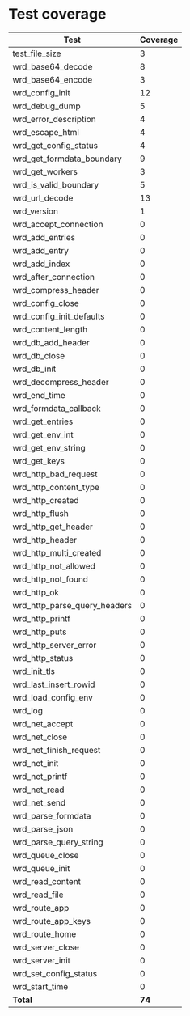 # Test coverage

| Test                         | Coverage |
| ---------------------------- | -------- |
| test_file_size               | 3        |
| wrd_base64_decode            | 8        |
| wrd_base64_encode            | 3        |
| wrd_config_init              | 12       |
| wrd_debug_dump               | 5        |
| wrd_error_description        | 4        |
| wrd_escape_html              | 4        |
| wrd_get_config_status        | 4        |
| wrd_get_formdata_boundary    | 9        |
| wrd_get_workers              | 3        |
| wrd_is_valid_boundary        | 5        |
| wrd_url_decode               | 13       |
| wrd_version                  | 1        |
| wrd_accept_connection        | 0        |
| wrd_add_entries              | 0        |
| wrd_add_entry                | 0        |
| wrd_add_index                | 0        |
| wrd_after_connection         | 0        |
| wrd_compress_header          | 0        |
| wrd_config_close             | 0        |
| wrd_config_init_defaults     | 0        |
| wrd_content_length           | 0        |
| wrd_db_add_header            | 0        |
| wrd_db_close                 | 0        |
| wrd_db_init                  | 0        |
| wrd_decompress_header        | 0        |
| wrd_end_time                 | 0        |
| wrd_formdata_callback        | 0        |
| wrd_get_entries              | 0        |
| wrd_get_env_int              | 0        |
| wrd_get_env_string           | 0        |
| wrd_get_keys                 | 0        |
| wrd_http_bad_request         | 0        |
| wrd_http_content_type        | 0        |
| wrd_http_created             | 0        |
| wrd_http_flush               | 0        |
| wrd_http_get_header          | 0        |
| wrd_http_header              | 0        |
| wrd_http_multi_created       | 0        |
| wrd_http_not_allowed         | 0        |
| wrd_http_not_found           | 0        |
| wrd_http_ok                  | 0        |
| wrd_http_parse_query_headers | 0        |
| wrd_http_printf              | 0        |
| wrd_http_puts                | 0        |
| wrd_http_server_error        | 0        |
| wrd_http_status              | 0        |
| wrd_init_tls                 | 0        |
| wrd_last_insert_rowid        | 0        |
| wrd_load_config_env          | 0        |
| wrd_log                      | 0        |
| wrd_net_accept               | 0        |
| wrd_net_close                | 0        |
| wrd_net_finish_request       | 0        |
| wrd_net_init                 | 0        |
| wrd_net_printf               | 0        |
| wrd_net_read                 | 0        |
| wrd_net_send                 | 0        |
| wrd_parse_formdata           | 0        |
| wrd_parse_json               | 0        |
| wrd_parse_query_string       | 0        |
| wrd_queue_close              | 0        |
| wrd_queue_init               | 0        |
| wrd_read_content             | 0        |
| wrd_read_file                | 0        |
| wrd_route_app                | 0        |
| wrd_route_app_keys           | 0        |
| wrd_route_home               | 0        |
| wrd_server_close             | 0        |
| wrd_server_init              | 0        |
| wrd_set_config_status        | 0        |
| wrd_start_time               | 0        |
| **Total**                    | **74**   |

